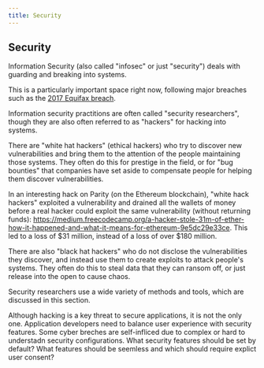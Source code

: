 ```yaml
---
title: Security
---
```

## Security

Information Security (also called "infosec" or just "security") deals with guarding and breaking into systems.

This is a particularly important space right now, following major breaches such as the <a href='https://medium.freecodecamp.org/the-equifax-hack-and-how-to-protect-your-family-all-explained-in-5-minutes-a2b5187cb6c0' target='_blank' rel='nofollow'>2017 Equifax breach</a>.

Information security practitions are often called "security researchers", though they are also often referred to as "hackers" for hacking into systems.

There are "white hat hackers" (ethical hackers) who try to discover new vulnerabilities and bring them to the attention of the people maintaining those systems. They often do this for prestige in the field, or for "bug bounties" that companies have set aside to compensate people for helping them discover vulnerabilities. 

In an interesting hack on Parity (on the Ethereum blockchain), "white hack hackers" exploited a vulnerability and drained all the wallets of money before a real hacker could exploit the same vulnerability (without returning funds): https://medium.freecodecamp.org/a-hacker-stole-31m-of-ether-how-it-happened-and-what-it-means-for-ethereum-9e5dc29e33ce. This led to a loss of $31 million, instead of a loss of over $180 million. 

There are also "black hat hackers" who do not disclose the vulnerabilities they discover, and instead use them to create exploits to attack people's systems. They often do this to steal data that they can ransom off, or just release into the open to cause chaos.

Security researchers use a wide variety of methods and tools, which are discussed in this section.

Although hacking is a key threat to secure applications, it is not the only one.  Application developers need to balance user experience with security features.  Some cyber breches are self-infliced due to complex or hard to understadn security configurations.  What security features should be set by default?  What features should be seemless and which should require explict user consent? 

